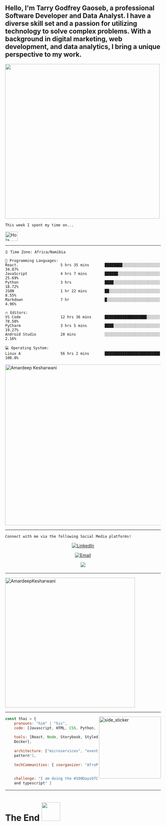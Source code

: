 




## Hello, I'm Tarry Godfrey Gaoseb, a professional Software Developer and Data Analyst. I have a diverse skill set and a passion for utilizing technology to solve complex problems. With a background in digital marketing, web development, and data analytics, I bring a unique perspective to my work.

 
<a href="https://github.com/dracoignis-000">
  <img align="center" src="https://github-readme-streak-stats.herokuapp.com/?user=dracoignis-000&theme=blueberry" width="500"/>
</a>



 ```
This week I spent my time on...
``` 
<img alt="Hola" height="30px" width="40px" src="https://emojipedia-us.s3.amazonaws.com/source/skype/289/ghost_1f47b.png">

 ---

```text
⌚︎ Time Zone: Africa/Namibia

💬 Programming Languages: 
React.                   5 hrs 35 mins       ████████░░░░░░░░░░░░░░░░░   34.87% 
JavaScript               4 hrs 7 mins        ██████░░░░░░░░░░░░░░░░░░░   25.69% 
Python                   3 hrs               ████░░░░░░░░░░░░░░░░░░░░░   18.72% 
JSON                     1 hr 22 mins        ██░░░░░░░░░░░░░░░░░░░░░░░   8.55% 
Markdown                 7 hr                █░░░░░░░░░░░░░░░░░░░░░░░░   4.96%

🔥 Editors: 
VS Code                  12 hrs 36 mins      ███████████████████░░░░░░   78.58% 
PyCharm                  3 hrs 5 mins        ████░░░░░░░░░░░░░░░░░░░░░   19.27% 
Android Studio           20 mins             ░░░░░░░░░░░░░░░░░░░░░░░░░   2.16%

💻 Operating System: 
Linux A                  56 hrs 2 mins       █████████████████████████   100.0%

```
 <a href="https://github.com/dracoignis-000"><img src="https://github-profile-summary-cards.vercel.app/api/cards/profile-details?username=dracoignis-000&theme=tokyonight&hide_border=true"  width="520" alt="Amardeep Kesharwani"/></a>
 
---

```
Connect with me via the following Social Media platforms!
```


<div align=center>
  <a href="https://www.linkedin.com/in/glazed-ape/"><img src="https://img.shields.io/static/v1?style=for-the-badge&message=LinkedIn&color=0A66C2&logo=LinkedIn&logoColor=FFFFFF&label=" alt="LinkedIn" /></a>

  <a href="mailto:godgaoseb@gmail.com?subject=Hi%20William%20,%20nice%20to%20meet%20you!"><img alt="Email" src="https://img.shields.io/static/v1?style=for-the-badge&message=Gmail&color=EA4335&logo=Gmail&logoColor=FFFFFF&label=" /></a>
  
 <a href="https://www.instagram.com/emit.na/" target="_blank">
<img src="https://img.shields.io/badge/instagram-%ff5851db.svg?color=f02b9a&style=for-the-badge&logo=instagram&logoColor=white" t=instagram style="margin-bottom: 5px;" />
</a>
</div>

---

<a href="https://github.com/AmardeepKesharwani"><img src="https://github-readme-stats.vercel.app/api/top-langs?username=dracoignis-000&show_icons=true&locale=en&layout=compact&theme=tokyonight" width="420"  alt="AmardeepKesharwani"/></a>

---


<img align="right" width=200px height=200px alt="side_sticker" src="https://media.giphy.com/media/TEnXkcsHrP4YedChhA/giphy.gif" />


```javascript
const thai = { 
	pronouns: "him" | "his", 
	code: [Javascript, HTML, CSS, Python, Java],
	 
	tools: [React, Node, Storybook, Styled-Components, Jest,
	Docker], 
	
	architecture: ["microservices", "event-driven", "design system
	pattern"], 
	
	techCommunities: { coorganizer: "AfroPython", speaker: "Latinity",
	 
	
	challenge: "I am doing the #100DaysOfCode challenge focused on react
	and typescript" }
```

---
# The End <img src="https://media.giphy.com/media/LnQjpWaON8nhr21vNW/giphy.gif" width="60">
